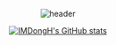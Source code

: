 <div align='center'>

![header](https://capsule-render.vercel.app/api?type=Rounded&color=auto&height=300&section=header&text=I'M%20DONG&fontSize=80)
  
[![IMDongH's GitHub stats](https://github-readme-stats.vercel.app/api?username=IMDongH)](https://github.com/IMDongH/github-readme-stats)
